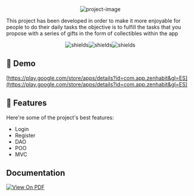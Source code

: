 <p align="center"><img src="https://i.imgur.com/Tc1pPRK.png" alt="project-image"></p>

<p id="description">This project has been developed in order to make it more enjoyable for people to do their daily tasks the objective is to fulfill the tasks that you propose with a series of gifts in the form of collectibles within the app</p>

<p align="center"><img src="https://img.shields.io/badge/Kotlin-0095D5?&amp;style=for-the-badge&amp;logo=kotlin&amp;logoColor=white" alt="shields"><img src="https://img.shields.io/badge/Firebase-039BE5?style=for-the-badge&amp;logo=Firebase&amp;logoColor=white" alt="shields"><img src="https://img.shields.io/badge/Android%20Studio-3DDC84.svg?style=for-the-badge&amp;logo=android-studio&amp;logoColor=white" alt="shields"></p>

<h2>🚀 Demo</h2>

[https://play.google.com/store/apps/details?id=com.app.zenhabit&gl=ES](https://play.google.com/store/apps/details?id=com.app.zenhabit&gl=ES)

  
  
<h2>🧐 Features</h2>

Here're some of the project's best features:

*   Login
*   Register
*   DAO
*   POO
*   MVC

  
## Documentation

[![View On PDF](https://img.shields.io/badge/Download%20AS%20pdf-EF3939?style=for-the-badge&logo=adobeacrobatreader&logoColor=white&color=black&labelColor=ec1c24)](https://drive.google.com/file/d/1MYvICA3n5aYt3uIxse9YAtSVo4a6pNH6/view?usp=drive_link)
